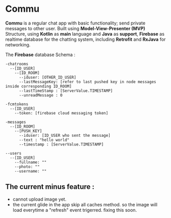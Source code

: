 # Commu
**Commu** is a regular chat app with basic functionality; send private messages to other user. Built using **Model-View-Presenter (MVP)** Structure, using **Kotlin** as **main** language and **Java** as **support**, **Firebase** as realtime database for the chatting system, including **Retrofit** and **RxJava** for networking.

The **Firebase** database Schema :
```
-chatrooms
  --[ID_USER]
    --[ID_ROOM]
      --iduser: [OTHER_ID_USER]
      --lastMessageKey: [refer to last pushed key in node messages inside corresponding ID_ROOM]   
      --lastTimeStamp : [ServerValue.TIMESTAMP]
      --unreadMessage : 0

-fcmtokens
  --[ID_USER]
    --token: [firebase cloud messaging token]
    
-messages
  --[ID_ROOM]
    --[PUSH_KEY]
      --iduser: [ID_USER who sent the message]
      --text : "hello world"
      --timestamp : [ServerValue.TIMESTAMP]
      
--users
  --[ID_USER]
    --fullname: ""
    --photo: ""
    --username: ""
```


## The current minus feature :
  - cannot upload image yet.
  - the current glide in the app skip all caches method. so the image will load everytime a "refresh" event trigerred. fixing this soon.


